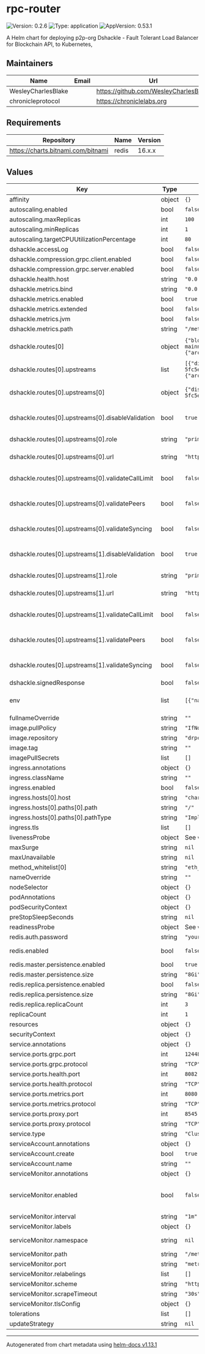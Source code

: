 # rpc-router

![Version: 0.2.6](https://img.shields.io/badge/Version-0.2.6-informational?style=flat-square) ![Type: application](https://img.shields.io/badge/Type-application-informational?style=flat-square) ![AppVersion: 0.53.1](https://img.shields.io/badge/AppVersion-0.53.1-informational?style=flat-square)

A Helm chart for deploying p2p-org Dshackle - Fault Tolerant Load Balancer for Blockchain API, to Kubernetes,

## Maintainers

| Name | Email | Url |
| ---- | ------ | --- |
| WesleyCharlesBlake |  | <https://github.com/WesleyCharlesBlake> |
| chronicleprotocol |  | <https://chroniclelabs.org> |

## Requirements

| Repository | Name | Version |
|------------|------|---------|
| https://charts.bitnami.com/bitnami | redis | 16.x.x |

## Values

| Key | Type | Default | Description |
|-----|------|---------|-------------|
| affinity | object | `{}` |  |
| autoscaling.enabled | bool | `false` |  |
| autoscaling.maxReplicas | int | `100` |  |
| autoscaling.minReplicas | int | `1` |  |
| autoscaling.targetCPUUtilizationPercentage | int | `80` |  |
| dshackle.accessLog | bool | `false` |  |
| dshackle.compression.grpc.client.enabled | bool | `false` |  |
| dshackle.compression.grpc.server.enabled | bool | `false` |  |
| dshackle.health.host | string | `"0.0.0.0"` |  |
| dshackle.metrics.bind | string | `"0.0.0.0"` |  |
| dshackle.metrics.enabled | bool | `true` |  |
| dshackle.metrics.extended | bool | `false` |  |
| dshackle.metrics.jvm | bool | `false` |  |
| dshackle.metrics.path | string | `"/metrics"` |  |
| dshackle.routes[0] | object | `{"blockchain":"ethereum","id":"eth","upstreams":[{"disableValidation":true,"id":"blast-eth","labels":{"fullnode":true,"provider":"publicnode"},"role":"primary","url":"https://eth-mainnet.blastapi.io/3fee6182-f66a-4a85-a03f-5fc5ecab615f","validateCallLimit":false,"validatePeers":false,"validateSyncing":false},{"disableValidation":true,"id":"nodies-eth","labels":{"archive":true,"provider":"nodies"},"role":"primary","url":"https://lb.nodies.app/v1/22b9067b0409458e84c11eb9840927b9","validateCallLimit":false,"validatePeers":false,"validateSyncing":false}]}` | the http path the chain is configured on (eg, /eth, /bsc, /matic, etc.), Route id must be alphanumeric and lowercase |
| dshackle.routes[0].upstreams | list | `[{"disableValidation":true,"id":"blast-eth","labels":{"fullnode":true,"provider":"publicnode"},"role":"primary","url":"https://eth-mainnet.blastapi.io/3fee6182-f66a-4a85-a03f-5fc5ecab615f","validateCallLimit":false,"validatePeers":false,"validateSyncing":false},{"disableValidation":true,"id":"nodies-eth","labels":{"archive":true,"provider":"nodies"},"role":"primary","url":"https://lb.nodies.app/v1/22b9067b0409458e84c11eb9840927b9","validateCallLimit":false,"validatePeers":false,"validateSyncing":false}]` | upstreams are the RPC providers |
| dshackle.routes[0].upstreams[0] | object | `{"disableValidation":true,"id":"blast-eth","labels":{"fullnode":true,"provider":"publicnode"},"role":"primary","url":"https://eth-mainnet.blastapi.io/3fee6182-f66a-4a85-a03f-5fc5ecab615f","validateCallLimit":false,"validatePeers":false,"validateSyncing":false}` | id is the unique name of the upstream (eg eth-infura, usa-east-1-eth, eth-alchemy, etc.) |
| dshackle.routes[0].upstreams[0].disableValidation | bool | `true` | disableValidation (optional) is used to disable the validation of the RPC provider, default is false |
| dshackle.routes[0].upstreams[0].role | string | `"primary"` | role can be on of primary, secondary or fallback. default is primary |
| dshackle.routes[0].upstreams[0].url | string | `"https://eth-mainnet.blastapi.io/3fee6182-f66a-4a85-a03f-5fc5ecab615f"` | RPC (http) url is the RPC provider endpoint |
| dshackle.routes[0].upstreams[0].validateCallLimit | bool | `false` | validateCallLimit (optional) is used to validate the call limit of the RPC provider, default is true |
| dshackle.routes[0].upstreams[0].validatePeers | bool | `false` | validatePeers (optional) is used to validate the peers of the RPC provider, default is true |
| dshackle.routes[0].upstreams[0].validateSyncing | bool | `false` | validateSyncing (optional) is used to validate the syncing of the RPC provider, default is true |
| dshackle.routes[0].upstreams[1].disableValidation | bool | `true` | disableValidation (optional) is used to disable the validation of the RPC provider, default is false |
| dshackle.routes[0].upstreams[1].role | string | `"primary"` | role can be on of primary, secondary or fallback. default is primary |
| dshackle.routes[0].upstreams[1].url | string | `"https://lb.nodies.app/v1/22b9067b0409458e84c11eb9840927b9"` | RPC (http) url is the RPC provider endpoint |
| dshackle.routes[0].upstreams[1].validateCallLimit | bool | `false` | validateCallLimit (optional) is used to validate the call limit of the RPC provider, default is true |
| dshackle.routes[0].upstreams[1].validatePeers | bool | `false` | validatePeers (optional) is used to validate the peers of the RPC provider, default is true |
| dshackle.routes[0].upstreams[1].validateSyncing | bool | `false` | validateSyncing (optional) is used to validate the syncing of the RPC provider, default is true |
| dshackle.signedResponse | bool | `false` |  |
| env | list | `[{"name":"HEAP_DUMP_ENABLE","value":"true"},{"name":"HEAP_DUMP_PATH","value":"/tmp"}]` | create env vars from secrets, eg RPC provider API keys (eg, Blast API, DRPC, Infura, Alchemy, etc. ) |
| fullnameOverride | string | `""` |  |
| image.pullPolicy | string | `"IfNotPresent"` |  |
| image.repository | string | `"drpcorg/dshackle"` |  |
| image.tag | string | `""` |  |
| imagePullSecrets | list | `[]` |  |
| ingress.annotations | object | `{}` |  |
| ingress.className | string | `""` |  |
| ingress.enabled | bool | `false` |  |
| ingress.hosts[0].host | string | `"chart-example.local"` |  |
| ingress.hosts[0].paths[0].path | string | `"/"` |  |
| ingress.hosts[0].paths[0].pathType | string | `"ImplementationSpecific"` |  |
| ingress.tls | list | `[]` |  |
| livenessProbe | object | See `values.yaml` | Liveness probe |
| maxSurge | string | `nil` | default is 1 |
| maxUnavailable | string | `nil` | default is 0 |
| method_whitelist[0] | string | `"eth_maxPriorityFeePerGas"` |  |
| nameOverride | string | `""` |  |
| nodeSelector | object | `{}` |  |
| podAnnotations | object | `{}` |  |
| podSecurityContext | object | `{}` |  |
| preStopSleepSeconds | string | `nil` | default is 20 seconds |
| readinessProbe | object | See `values.yaml` | Readiness probe |
| redis.auth.password | string | `"yourRedisSecret"` |  |
| redis.enabled | bool | `false` | If enabled a redis chart will be deployed as a dependency |
| redis.master.persistence.enabled | bool | `true` |  |
| redis.master.persistence.size | string | `"8Gi"` |  |
| redis.replica.persistence.enabled | bool | `false` |  |
| redis.replica.persistence.size | string | `"8Gi"` |  |
| redis.replica.replicaCount | int | `3` |  |
| replicaCount | int | `1` |  |
| resources | object | `{}` |  |
| securityContext | object | `{}` |  |
| service.annotations | object | `{}` |  |
| service.ports.grpc.port | int | `12448` |  |
| service.ports.grpc.protocol | string | `"TCP"` |  |
| service.ports.health.port | int | `8082` |  |
| service.ports.health.protocol | string | `"TCP"` |  |
| service.ports.metrics.port | int | `8080` |  |
| service.ports.metrics.protocol | string | `"TCP"` |  |
| service.ports.proxy.port | int | `8545` |  |
| service.ports.proxy.protocol | string | `"TCP"` |  |
| service.type | string | `"ClusterIP"` |  |
| serviceAccount.annotations | object | `{}` |  |
| serviceAccount.create | bool | `true` |  |
| serviceAccount.name | string | `""` |  |
| serviceMonitor.annotations | object | `{}` | Additional ServiceMonitor annotations |
| serviceMonitor.enabled | bool | `false` | If true, a ServiceMonitor CRD is created for a prometheus operator https://github.com/coreos/prometheus-operator |
| serviceMonitor.interval | string | `"1m"` | ServiceMonitor scrape interval |
| serviceMonitor.labels | object | `{}` | Additional ServiceMonitor labels |
| serviceMonitor.namespace | string | `nil` | Alternative namespace for ServiceMonitor |
| serviceMonitor.path | string | `"/metrics"` | Path to scrape |
| serviceMonitor.port | string | `"metrics"` | port to scrape |
| serviceMonitor.relabelings | list | `[]` | ServiceMonitor relabelings |
| serviceMonitor.scheme | string | `"http"` | ServiceMonitor scheme |
| serviceMonitor.scrapeTimeout | string | `"30s"` | ServiceMonitor scrape timeout |
| serviceMonitor.tlsConfig | object | `{}` | ServiceMonitor TLS configuration |
| tolerations | list | `[]` |  |
| updateStrategy | string | `nil` | default RollingUpdate |

----------------------------------------------
Autogenerated from chart metadata using [helm-docs v1.13.1](https://github.com/norwoodj/helm-docs/releases/v1.13.1)
